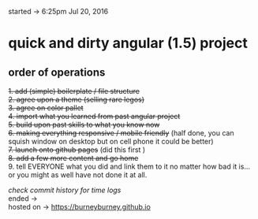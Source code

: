 started -> 6:25pm  Jul 20, 2016  

# quick and dirty angular (1.5) project  

## order of operations

~~1.  add (simple) boilerplate / file structure~~  
~~2.  agree upon a theme (selling rare legos)~~  
~~3.  agree on color pallet~~  
~~4.  import what you learned from past angular project~~  
~~5. build upon past skills to what you know now~~  
    ~~6.  making everything responsive / mobile friendly~~ (half done, you can squish window on desktop but on cell phone it could be better)  
    ~~7.  launch onto github pages~~ (did this first )  
    ~~8. add a few more content and go home~~  
    9.  tell EVERYONE what you did and link them to it no matter how bad it is... or you might as well have not done it at all.
    
_check commit history for time logs_  
ended ->    
hosted on ->  https://burneyburney.github.io  
